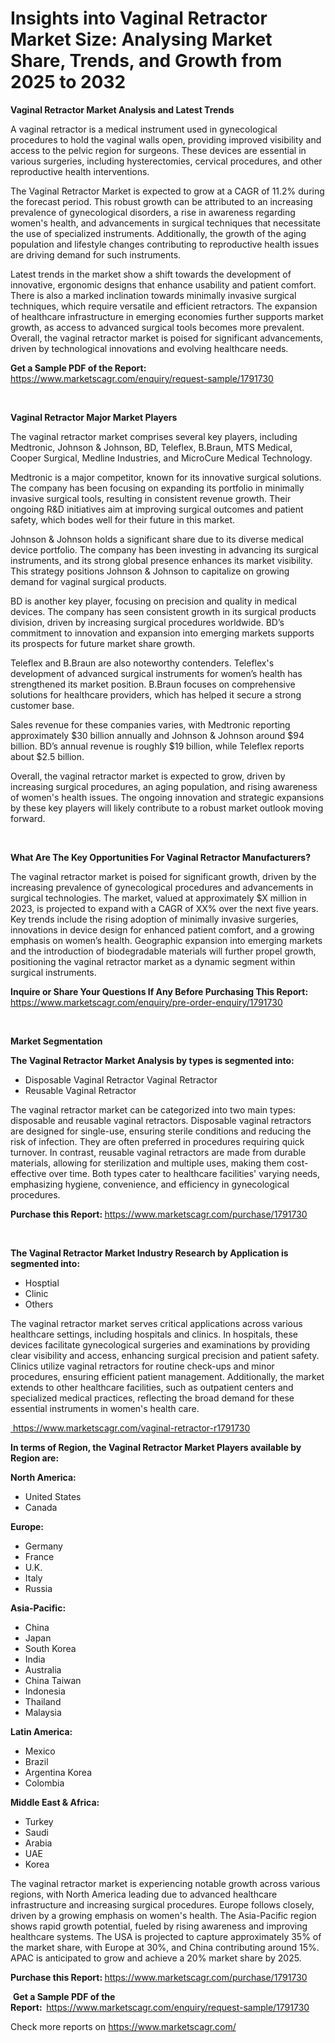 <p><h1>Insights into Vaginal Retractor Market Size: Analysing Market Share, Trends, and Growth from 2025 to 2032</h1></p><p><strong>Vaginal Retractor Market Analysis and Latest Trends</strong></p>
<p><p>A vaginal retractor is a medical instrument used in gynecological procedures to hold the vaginal walls open, providing improved visibility and access to the pelvic region for surgeons. These devices are essential in various surgeries, including hysterectomies, cervical procedures, and other reproductive health interventions.</p><p>The Vaginal Retractor Market is expected to grow at a CAGR of 11.2% during the forecast period. This robust growth can be attributed to an increasing prevalence of gynecological disorders, a rise in awareness regarding women's health, and advancements in surgical techniques that necessitate the use of specialized instruments. Additionally, the growth of the aging population and lifestyle changes contributing to reproductive health issues are driving demand for such instruments.</p><p>Latest trends in the market show a shift towards the development of innovative, ergonomic designs that enhance usability and patient comfort. There is also a marked inclination towards minimally invasive surgical techniques, which require versatile and efficient retractors. The expansion of healthcare infrastructure in emerging economies further supports market growth, as access to advanced surgical tools becomes more prevalent. Overall, the vaginal retractor market is poised for significant advancements, driven by technological innovations and evolving healthcare needs.</p></p>
<p><strong>Get a Sample PDF of the Report:&nbsp;</strong> <a href="https://www.marketscagr.com/enquiry/request-sample/1791730?utm_campaign=2778&utm_medium=2&utm_source=Github&utm_content=ia&utm_term=03032025&utm_id=vaginal-retractor">https://www.marketscagr.com/enquiry/request-sample/1791730</a></p>
<p>&nbsp;</p>
<p><strong>Vaginal Retractor Major Market Players</strong></p>
<p><p>The vaginal retractor market comprises several key players, including Medtronic, Johnson & Johnson, BD, Teleflex, B.Braun, MTS Medical, Cooper Surgical, Medline Industries, and MicroCure Medical Technology. </p><p>Medtronic is a major competitor, known for its innovative surgical solutions. The company has been focusing on expanding its portfolio in minimally invasive surgical tools, resulting in consistent revenue growth. Their ongoing R&D initiatives aim at improving surgical outcomes and patient safety, which bodes well for their future in this market.</p><p>Johnson & Johnson holds a significant share due to its diverse medical device portfolio. The company has been investing in advancing its surgical instruments, and its strong global presence enhances its market visibility. This strategy positions Johnson & Johnson to capitalize on growing demand for vaginal surgical products.</p><p>BD is another key player, focusing on precision and quality in medical devices. The company has seen consistent growth in its surgical products division, driven by increasing surgical procedures worldwide. BD’s commitment to innovation and expansion into emerging markets supports its prospects for future market share growth.</p><p>Teleflex and B.Braun are also noteworthy contenders. Teleflex's development of advanced surgical instruments for women’s health has strengthened its market position. B.Braun focuses on comprehensive solutions for healthcare providers, which has helped it secure a strong customer base.</p><p>Sales revenue for these companies varies, with Medtronic reporting approximately $30 billion annually and Johnson & Johnson around $94 billion. BD’s annual revenue is roughly $19 billion, while Teleflex reports about $2.5 billion. </p><p>Overall, the vaginal retractor market is expected to grow, driven by increasing surgical procedures, an aging population, and rising awareness of women's health issues. The ongoing innovation and strategic expansions by these key players will likely contribute to a robust market outlook moving forward.</p></p>
<p>&nbsp;</p>
<p><strong>What Are The Key Opportunities For Vaginal Retractor Manufacturers?</strong></p>
<p><p>The vaginal retractor market is poised for significant growth, driven by the increasing prevalence of gynecological procedures and advancements in surgical technologies. The market, valued at approximately $X million in 2023, is projected to expand with a CAGR of XX% over the next five years. Key trends include the rising adoption of minimally invasive surgeries, innovations in device design for enhanced patient comfort, and a growing emphasis on women’s health. Geographic expansion into emerging markets and the introduction of biodegradable materials will further propel growth, positioning the vaginal retractor market as a dynamic segment within surgical instruments.</p></p>
<p><strong>Inquire or Share Your Questions If Any Before Purchasing This Report:</strong> <a href="https://www.marketscagr.com/enquiry/pre-order-enquiry/1791730?utm_campaign=2778&utm_medium=2&utm_source=Github&utm_content=ia&utm_term=03032025&utm_id=vaginal-retractor">https://www.marketscagr.com/enquiry/pre-order-enquiry/1791730</a></p>
<p>&nbsp;</p>
<p><strong>Market Segmentation</strong></p>
<p><strong>The Vaginal Retractor Market Analysis by types is segmented into:</strong></p>
<p><ul><li>Disposable Vaginal Retractor Vaginal Retractor</li><li>Reusable Vaginal Retractor</li></ul></p>
<p><p>The vaginal retractor market can be categorized into two main types: disposable and reusable vaginal retractors. Disposable vaginal retractors are designed for single-use, ensuring sterile conditions and reducing the risk of infection. They are often preferred in procedures requiring quick turnover. In contrast, reusable vaginal retractors are made from durable materials, allowing for sterilization and multiple uses, making them cost-effective over time. Both types cater to healthcare facilities' varying needs, emphasizing hygiene, convenience, and efficiency in gynecological procedures.</p></p>
<p><strong>Purchase this Report:&nbsp;</strong><a href="https://www.marketscagr.com/purchase/1791730?utm_campaign=2778&utm_medium=2&utm_source=Github&utm_content=ia&utm_term=03032025&utm_id=vaginal-retractor">https://www.marketscagr.com/purchase/1791730</a></p>
<p>&nbsp;</p>
<p><strong>The Vaginal Retractor Market Industry Research by Application is segmented into:</strong></p>
<p><ul><li>Hosptial</li><li>Clinic</li><li>Others</li></ul></p>
<p><p>The vaginal retractor market serves critical applications across various healthcare settings, including hospitals and clinics. In hospitals, these devices facilitate gynecological surgeries and examinations by providing clear visibility and access, enhancing surgical precision and patient safety. Clinics utilize vaginal retractors for routine check-ups and minor procedures, ensuring efficient patient management. Additionally, the market extends to other healthcare facilities, such as outpatient centers and specialized medical practices, reflecting the broad demand for these essential instruments in women's health care.</p></p>
<p><a href="https://www.marketscagr.com/vaginal-retractor-r1791730?utm_campaign=2778&utm_medium=2&utm_source=Github&utm_content=ia&utm_term=03032025&utm_id=vaginal-retractor">&nbsp;https://www.marketscagr.com/vaginal-retractor-r1791730</a></p>
<p><strong>In terms of Region, the Vaginal Retractor Market Players available by Region are:</strong></p>
<p>
    <p> <strong> North America: </strong>
        <ul>
            <li>United States</li>
            <li>Canada</li>
        </ul>
        </p> 
    <p> <strong> Europe: </strong>
        <ul>
            <li>Germany</li>
            <li>France</li>
            <li>U.K.</li>
            <li>Italy</li>
            <li>Russia</li>
        </ul>
        </p> 
    <p> <strong> Asia-Pacific: </strong>
        <ul>
            <li>China</li>
            <li>Japan</li>
            <li>South Korea</li>
            <li>India</li>
            <li>Australia</li>
            <li>China Taiwan</li>
            <li>Indonesia</li>
            <li>Thailand</li>
            <li>Malaysia</li>
        </ul>
        </p> 
    <p> <strong> Latin America: </strong>
        <ul>
            <li>Mexico</li>
            <li>Brazil</li>
            <li>Argentina Korea</li>
            <li>Colombia</li>
        </ul>
        </p> 
    <p> <strong> Middle East & Africa: </strong>
        <ul>
            <li>Turkey</li>
            <li>Saudi</li>
            <li>Arabia</li>
            <li>UAE</li>
            <li>Korea</li>
        </ul>
    </p>
    </p>
<p><p>The vaginal retractor market is experiencing notable growth across various regions, with North America leading due to advanced healthcare infrastructure and increasing surgical procedures. Europe follows closely, driven by a growing emphasis on women's health. The Asia-Pacific region shows rapid growth potential, fueled by rising awareness and improving healthcare systems. The USA is projected to capture approximately 35% of the market share, with Europe at 30%, and China contributing around 15%. APAC is anticipated to grow and achieve a 20% market share by 2025.</p></p>
<p><strong>Purchase this Report: </strong><a href="https://www.marketscagr.com/purchase/1791730?utm_campaign=2778&utm_medium=2&utm_source=Github&utm_content=ia&utm_term=03032025&utm_id=vaginal-retractor">https://www.marketscagr.com/purchase/1791730</a></p>
<p>&nbsp;<strong>Get a Sample PDF of the Report:&nbsp;&nbsp;</strong><a href="https://www.marketscagr.com/enquiry/request-sample/1791730?utm_campaign=2778&utm_medium=2&utm_source=Github&utm_content=ia&utm_term=03032025&utm_id=vaginal-retractor">https://www.marketscagr.com/enquiry/request-sample/1791730</a></p>
<p><strong></strong></p>
<p>Check more reports on <a href="https://www.marketscagr.com/?utm_campaign=2778&utm_medium=2&utm_source=Github&utm_content=ia&utm_term=03032025&utm_id=vaginal-retractor">https://www.marketscagr.com/</a></p>